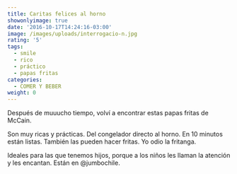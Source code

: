 ```yaml
---
title: Caritas felices al horno
showonlyimage: true
date: '2016-10-17T14:24:16-03:00'
image: /images/uploads/interrogacio-n.jpg
rating: '5'
tags:
  - smile
  - rico
  - práctico
  - papas fritas
categories:
  - COMER Y BEBER
weight: 0
---
```

Después de muuucho tiempo, volví a encontrar estas papas fritas de McCain. 

<!--more-->

Son muy ricas y prácticas. Del congelador directo al horno. En 10 minutos están listas. También las pueden hacer fritas. Yo odio la fritanga.

Ideales para las que tenemos hijos, porque a los niños les llaman la atención y les encantan. Están en @jumbochile.

